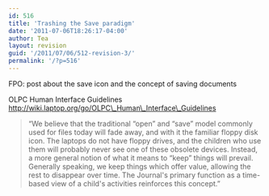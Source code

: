 ```yaml
---
id: 516
title: 'Trashing the Save paradigm'
date: '2011-07-06T18:26:17-04:00'
author: Tea
layout: revision
guid: '/2011/07/06/512-revision-3/'
permalink: '/?p=516'
---
```


FPO: post about the save icon and the concept of saving documents

OLPC Human Interface Guidelines  
http://wiki.laptop.org/go/OLPC\_Human\_Interface\_Guidelines

> “We believe that the traditional “open” and “save” model commonly used for files today will fade away, and with it the familiar floppy disk icon. The laptops do not have floppy drives, and the children who use them will probably never see one of these obsolete devices. Instead, a more general notion of what it means to “keep” things will prevail. Generally speaking, we keep things which offer value, allowing the rest to disappear over time. The Journal's primary function as a time- based view of a child's activities reinforces this concept.”